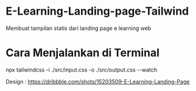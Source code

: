# E-Learning-Landing-page-Tailwind
Membuat tampilan statis dari landing page e learning web

# Cara Menjalankan di Terminal
npx tailwindcss -i ./src/input.css -o ./src/output.css --watch

Design : https://dribbble.com/shots/15203509-E-Learning-Landing-Page
